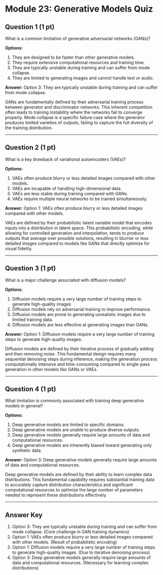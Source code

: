 # Module 23: Generative Models Quiz

## Question 1 (1 pt)
What is a common limitation of generative adversarial networks (GANs)?

**Options:**
1. They are designed to be faster than other generative models.
2. They require extensive computational resources and training time.
3. They are typically unstable during training and can suffer from mode collapse.
4. They are limited to generating images and cannot handle text or audio.

**Answer:** Option 3: They are typically unstable during training and can suffer from mode collapse.

GANs are fundamentally defined by their adversarial training process between generator and discriminator networks. This inherent competition often leads to training instability where the networks fail to converge properly. Mode collapse is a specific failure case where the generator produces limited varieties of outputs, failing to capture the full diversity of the training distribution.

---

## Question 2 (1 pt)
What is a key drawback of variational autoencoders (VAEs)?

**Options:**
1. VAEs often produce blurry or less detailed images compared with other models.
2. VAEs are incapable of handling high-dimensional data.
3. VAEs are less stable during training compared with GANs.
4. VAEs require multiple neural networks to be trained simultaneously.

**Answer:** Option 1: VAEs often produce blurry or less detailed images compared with other models.

VAEs are defined by their probabilistic latent variable model that encodes inputs into a distribution in latent space. This probabilistic encoding, while allowing for controlled generation and interpolation, tends to produce outputs that average over possible solutions, resulting in blurrier or less detailed images compared to models like GANs that directly optimize for visual fidelity.

---

## Question 3 (1 pt)
What is a major challenge associated with diffusion models?

**Options:**
1. Diffusion models require a very large number of training steps to generate high-quality images
2. Diffusion models rely on adversarial training to improve performance.
3. Diffusion models are prone to generating unrealistic images due to limited training data.
4. Diffusion models are less effective at generating images than GANs.

**Answer:** Option 1: Diffusion models require a very large number of training steps to generate high-quality images.

Diffusion models are defined by their iterative process of gradually adding and then removing noise. This fundamental design requires many sequential denoising steps during inference, making the generation process computationally intensive and time-consuming compared to single-pass generation in other models like GANs or VAEs.

---

## Question 4 (1 pt)
What limitation is commonly associated with training deep generative models in general?

**Options:**
1. Deep generative models are limited to specific domains.
2. Deep generative models are unable to produce diverse outputs.
3. Deep generative models generally require large amounts of data and computational resources.
4. Deep generative models are inherently biased toward generating only synthetic data.

**Answer:** Option 3: Deep generative models generally require large amounts of data and computational resources.

Deep generative models are defined by their ability to learn complex data distributions. This fundamental capability requires substantial training data to accurately capture distribution characteristics and significant computational resources to optimize the large number of parameters needed to represent these distributions effectively.

---

## Answer Key

1. Option 3: They are typically unstable during training and can suffer from mode collapse. (Core challenge in GAN training dynamics)
2. Option 1: VAEs often produce blurry or less detailed images compared with other models. (Result of probabilistic encoding)
3. Option 1: Diffusion models require a very large number of training steps to generate high-quality images. (Due to iterative denoising process)
4. Option 3: Deep generative models generally require large amounts of data and computational resources. (Necessary for learning complex distributions)
